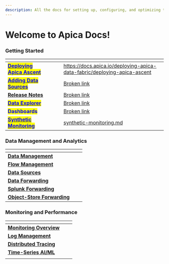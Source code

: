 ```yaml
---
description: All the docs for setting up, configuring, and optimizing the Apica platform!
---
```


# Welcome to Apica Docs!

### Getting Started

<table data-view="cards"><thead><tr><th></th><th data-hidden data-card-cover data-type="files"></th><th data-hidden></th><th data-hidden></th><th data-hidden data-card-target data-type="content-ref"></th></tr></thead><tbody><tr><td><a href="getting-started/ascent-deployment-overview.md"><mark style="color:blue;"><strong>Deploying Apica Ascent</strong></mark></a></td><td></td><td></td><td></td><td><a href="https://docs.apica.io/deploying-apica-data-fabric/deploying-apica-ascent">https://docs.apica.io/deploying-apica-data-fabric/deploying-apica-ascent</a></td></tr><tr><td><a href="data-sources/overview.md"><mark style="color:blue;"><strong>Adding Data Sources</strong></mark></a></td><td></td><td></td><td></td><td><a href="broken-reference">Broken link</a></td></tr><tr><td><a href="release-notes/release-notes/"><strong>Release Notes</strong></a></td><td></td><td></td><td></td><td><a href="broken-reference">Broken link</a></td></tr><tr><td><a href="data-management/overview-1/"><mark style="color:blue;"><strong>Data Explorer</strong></mark></a></td><td></td><td></td><td></td><td><a href="broken-reference">Broken link</a></td></tr><tr><td><mark style="color:blue;"><strong>Dashboards</strong></mark></td><td></td><td></td><td></td><td><a href="broken-reference">Broken link</a></td></tr><tr><td><a href="product-overview/synthetic-monitoring-overview-need-to-import/synthetic-monitoring-overview.md"><mark style="color:blue;"><strong>Synthetic Monitoring</strong></mark></a></td><td></td><td></td><td></td><td><a href="release-notes/release-notes/ascent-2.1.0/synthetic-monitoring.md">synthetic-monitoring.md</a></td></tr></tbody></table>

### Data Management and Analytics

<table data-view="cards"><thead><tr><th></th><th data-hidden></th><th data-hidden></th></tr></thead><tbody><tr><td><a href="data-management/overview.md"><strong>Data Management</strong></a></td><td></td><td></td></tr><tr><td><a href="flow-management-need-to-import/flow-management-overview.md"><strong>Flow Management</strong></a></td><td></td><td></td></tr><tr><td><a href="broken-reference"><strong>Data Sources</strong></a></td><td></td><td></td></tr><tr><td><a href="data-forwarding/data-forwarding-overview.md"><strong>Data Forwarding</strong></a></td><td></td><td></td></tr><tr><td><a href="splunk-forwarding-need-to-import/splunk-forwarding-overview.md"><strong>Splunk Forwarding</strong></a></td><td></td><td></td></tr><tr><td><a href="https://app.gitbook.com/o/-LmzGjHypGkPBzYc0fF0/s/-LmzGprckLqwd5v6bs6m/~/changes/1138/object-store-forwarding-need-to-import/object-store-forwarding-overview"><strong>Object-Store Forwarding</strong></a></td><td></td><td></td></tr></tbody></table>

### Monitoring and Performance

<table data-view="cards"><thead><tr><th></th><th data-hidden></th><th data-hidden></th></tr></thead><tbody><tr><td><a href="infra-and-application-monitoring/prometheus/"><strong>Monitoring Overview</strong></a></td><td></td><td></td></tr><tr><td><a href="log-management/log-management-overview.md"><strong>Log Management</strong></a></td><td></td><td></td></tr><tr><td><a href="distributed-tracing/overview.md"><strong>Distributed Tracing</strong></a></td><td></td><td></td></tr><tr><td><a href="logiq-events/time-series-ai-ml/"><strong>Time-Series AI/ML</strong></a></td><td></td><td></td></tr><tr><td></td><td></td><td></td></tr></tbody></table>

